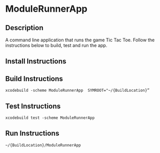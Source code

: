 # ModuleRunnerApp

## Description
A command line application that runs the game Tic Tac Toe. Follow the instructions below to build, test and run the app.

## Install Instructions

## Build Instructions
```xcodebuild -scheme ModuleRunnerApp  SYMROOT="~/{BuildLocation}”```

## Test Instructions
```xcodebuild test -scheme ModuleRunnerApp```

## Run Instructions
```~/{BuildLocation}/ModuleRunnerApp```
